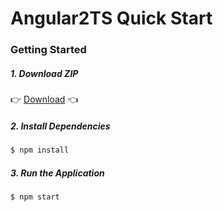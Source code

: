 # Angular2TS Quick Start

### Getting Started
##### 1. Download ZIP
:point_right: [Download](https://github.com/Shyam-Chen/Angular2TS-Quick-Start/archive/master.zip) :point_left:

##### 2. Install Dependencies
```bash
$ npm install
```

##### 3. Run the Application
```bash
$ npm start
```
